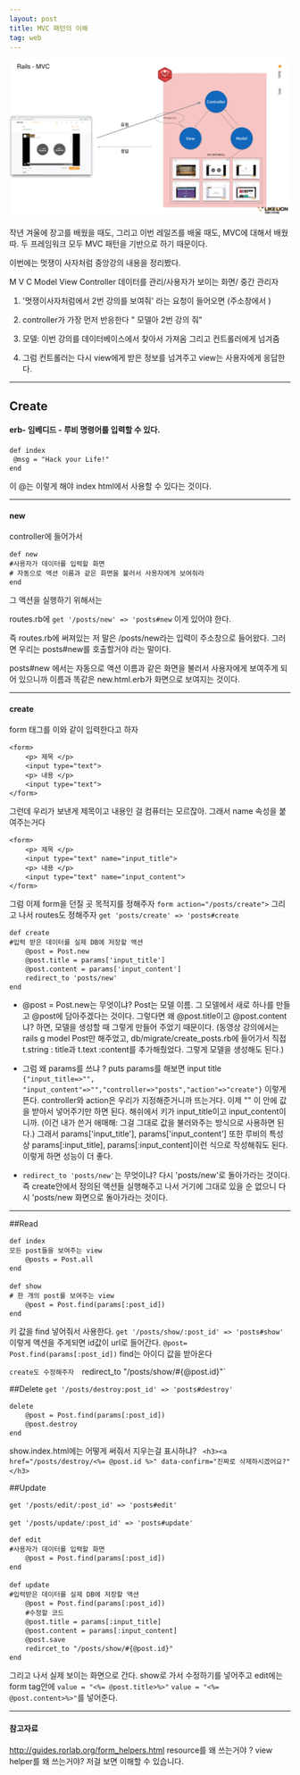 ```yaml
---
layout: post
title: MVC 패턴의 이해
tag: web
---
```



![MVC.png](https://github.com/scarletbreeze/scarletbreeze.github.io/blob/master/images/MVC.png?raw=true)


작년 겨울에 장고를 배웠을 때도, 그리고 이번 레일즈를 배울 때도, MVC에 대해서 배웠따. 두 프레임워크 모두 MVC 패턴을 기반으로 하기 때문이다. 

이번에는 멋쟁이 사자처럼 중앙강의 내용을 정리봤다. 

M V C
Model View Controller
데이터를 관리/사용자가 보이는 화면/ 중간 관리자

1. '멋쟁이사자처럼에서 2번 강의를 보여줘' 라는 요청이 들어오면 (주소창에서 )

2. controller가 가장 먼저 반응한다 " 모델아 2번 강의 줘"

3. 모델: 이번 강의를 데이터베이스에서 찾아서 가져옴 그리고 컨트롤러에게 넘겨줌

4. 그럼 컨트롤러는 다시 view에게 받은 정보를 넘겨주고 view는 사용자에게 응답한다.

---
## Create
#### erb- 임베디드 - 루비 명령어를 입력할 수 있다.
```
def index
 @msg = "Hack your Life!"
end
```
이 @는 이렇게 해야 index html에서 사용할 수 있다는 것이다. 

---
#### new
controller에 들어가서
```
def new
#사용자가 데이터를 입력할 화면
# 자동으로 액션 이름과 같은 화면을 불러서 사용자에게 보여줘라
end
```
그 액션을 실행하기 위해서는

routes.rb에 
`get '/posts/new' => 'posts#new`
이게 있어야 한다.

즉 routes.rb에 써져있는 저 말은 /posts/new라는 입력이 주소창으로 들어왔다. 그러면 우리는 posts#new를 호출할거야 라는 말이다.

posts#new 에서는 자동으로 액션 이름과 같은 화면을 불러서 사용자에게 보여주게 되어 있으니까 이름과 똑같은 new.html.erb가 화면으로 보여지는 것이다.

---
#### create
 form 태그를 이와 같이 입력한다고 하자
```
<form>
    <p> 제목 </p>
    <input type="text">
    <p> 내용 </p>
	<input type="text">
</form>
```
그런데 우리가 보낸게 제목이고 내용인 걸 컴퓨터는 모르잖아. 그래서 name 속성을 붙여주는거다

```
<form>
    <p> 제목 </p>
    <input type="text" name="input_title">
    <p> 내용 </p>
	<input type="text" name="input_content">
</form>
```
그럼 이제 form을 던질 곳 목적지를 정해주자
`form action="/posts/create">`
그리고 나서 routes도 정해주자
`get 'posts/create' => 'posts#create`

```
def create
#입력 받은 데이터를 실제 DB에 저장할 액션
	@post = Post.new
    @post.title = params['input_title']
    @post.content = params['input_content']
	redirect_to 'posts/new'
end
```
- @post = Post.new는 무엇이냐? 
 Post는 모델 이름. 그 모델에서 새로 하나를 만들고 @post에 담아주겠다는 것이다. 그렇다면 왜 @post.title이고 @post.content냐? 하면, 모델을 생성할 때 그렇게 만들어 주었기 때문이다. (동영상 강의에서는 rails g model Post만 해주었고, db/migrate/create_posts.rb에 들어가서 직접 t.string : title과 t.text :content를 추가해줬었다. 그렇게 모델을 생성해도 된다.)

- 그럼 왜 params를 쓰냐 ? puts params를 해보면 input title
`{"input_title=>"", "input_content"=>"","controller=>"posts","action"=>"create"}`
이렇게 뜬다. controller와 action은 우리가 지정해준거니까 뜨는거다. 이제 "" 이 안에 값을 받아서 넣어주기만 하면 된다. 해쉬에서 키가 input_title이고 input_content이니까. (이건 내가 쓴거 애매해: 그걸 그대로 값을 불러와주는 방식으로 사용하면 된다.) 그래서 params['input_title'],  params['input_content'] 또한 루비의 특성상 params[:input_title], params[:input_content]이런 식으로 작성해줘도 된다. 이렇게 하면 성능이 더 좋다. 


- `redirect_to 'posts/new'`는 무엇이냐? 다시 'posts/new'로 돌아가라는 것이다. 즉 create안에서 정의된 액션들 실행해주고 나서 거기에 그대로 있을 순 없으니 다시 'posts/new 화면으로 돌아가라는 것이다.

---
##Read
```
def index
모든 post들을 보여주는 view
	@posts = Post.all
end

def show
# 한 개의 post를 보여주는 view
	@post = Post.find(params[:post_id])
end
```
키 값을 find 넣어줘서 사용한다.
`
get '/posts/show/:post_id' => 'posts#show'
`
이렇게 액션을 주게되면 id값이 url로 들어간다.
`
@post= Post.find(params[:post_id])
`
find는 아이디 값을 받아온다



`create도 수정해주자 
`redirect_to "/posts/show/#{@post.id}"`


##Delete
`get '/posts/destroy:post_id' => 'posts#destroy'`

```
delete    
    @post = Post.find(params[:post_id])
    @post.destroy
end
```

show.index.html에는 어떻게 써줘서 지우는걸 표시하냐?
` <h3><a href="/posts/destroy/<%= @post.id %>" data-confirm="진짜로 삭제하시겠어요?"</h3>`

##Update

```
get '/posts/edit/:post_id' => 'posts#edit'

get '/posts/update/:post_id' => 'posts#update'
```
```
def edit
#사용자가 데이터를 입력할 화면
	@post = Post.find(params[:post_id])
end

def update
#입력받은 데이터를 실제 DB에 저장할 액션
	@post = Post.find(params[:post_id])
    #수정할 코드
    @post.title = params[:input_title]
    @post.content = params[:input_content]
    @post.save
    redircet_to "/posts/show/#{@post.id}"
end
```

그리고 나서 실제 보이는 화면으로 간다.
show로 가서 수정하기를 넣어주고
edit에는 form tag안에 `value = "<%= @post.title>%>"`
`value = "<%= @post.content>%>"`를 넣어준다.

---
#### 참고자료
http://guides.rorlab.org/form_helpers.html
resource를 왜 쓰는거야 ? view helper를 왜 쓰는거야?  저걸 보면 이해할 수 있습니다. 